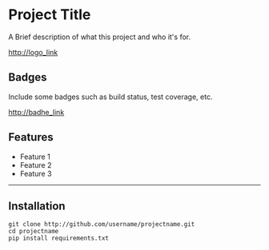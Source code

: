# Project Title

A Brief description of what this project and who it's for.

<http://logo_link>

## Badges

Include some badges such as build status, test coverage, etc.

<http://badhe_link>

## Features

- Feature 1
- Feature 2
- Feature 3

------------

## Installation

    git clone http://github.com/username/projectname.git
    cd projectname
    pip install requirements.txt